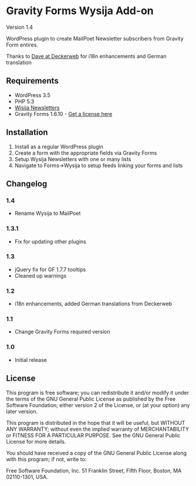 Gravity Forms Wysija Add-on
===========================

Version 1.4

WordPress plugin to create MailPoet Newsletter subscribers from Gravity Form entires.

Thanks to [Dave at Deckerweb](http://deckerweb.de) for i18n enhancements and German translation

## Requirements
* WordPress 3.5
* PHP 5.3
* [Wisija Newsletters](http://wordpress.org/extend/plugins/wysija-newsletters/)
* Gravity Forms 1.6.10 - [Get a license here](http://benjaminhays.com/gravityforms)

## Installation
1. Install as a regular WordPress plugin
2. Create a form with the appropriate fields via Gravity Forms
3. Setup Wysija Newsletters with one or many lists
4. Navigate to Forms->Wysija to setup feeds linking your forms and lists

## Changelog

### 1.4
* Rename Wysija to MailPoet

### 1.3.1
* Fix for updating other plugins

### 1.3
* jQuery fix for GF 1.7.7 tooltips
* Cleaned up warnings

### 1.2
* i18n enhancements, added German translations from Deckerweb

### 1.1
* Change Gravity Forms required version

### 1.0
* Initial release

## License
This program is free software; you can redistribute it and/or modify it under the terms of the GNU General Public License as published by the Free Software Foundation; either version 2 of the License, or (at your option) any later version.

This program is distributed in the hope that it will be useful, but WITHOUT ANY WARRANTY; without even the implied warranty of MERCHANTABILITY or FITNESS FOR A PARTICULAR PURPOSE. See the GNU General Public License for more details.

You should have received a copy of the GNU General Public License along with this program; if not, write to:

Free Software Foundation, Inc. 51 Franklin Street, Fifth Floor, Boston, MA 02110-1301, USA.